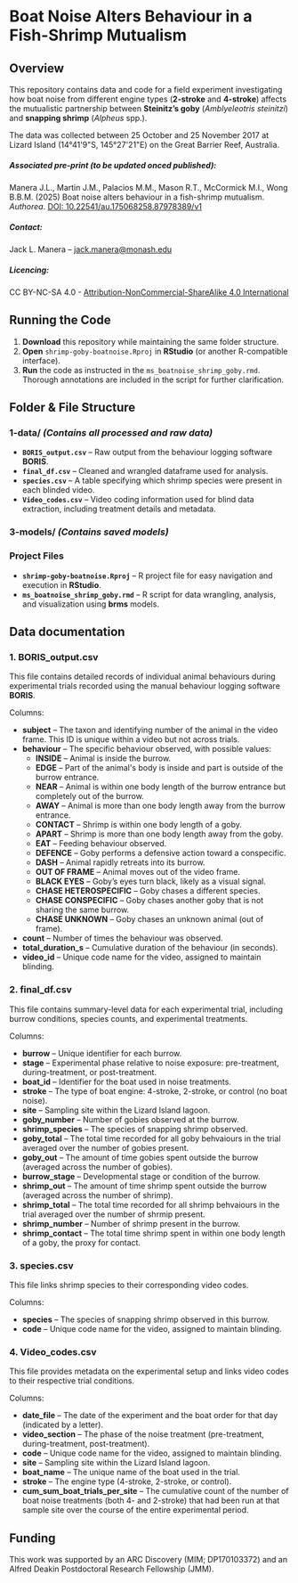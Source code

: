 # Boat Noise Alters Behaviour in a Fish-Shrimp Mutualism  

## Overview  

This repository contains data and code for a field experiment investigating how boat noise from different engine types (**2-stroke** and **4-stroke**) affects the mutualistic partnership between **Steinitz’s goby** (*Amblyeleotris steinitzi*) and **snapping shrimp** (*Alpheus* spp.).  

The data was collected between 25 October and 25 November 2017 at Lizard Island (14°41'9"S, 145°27'21"E) on the Great Barrier Reef, Australia.

##### Associated pre-print (to be updated onced published): 
Manera J.L., Martin J.M., Palacios M.M., Mason R.T., McCormick M.I., Wong B.B.M. (2025) Boat noise alters behaviour in a fish-shrimp mutualism. *Authorea*. [DOI: 10.22541/au.175068258.87978389/v1](https://doi.org/10.22541/au.175068258.87978389/v1)

##### Contact:
Jack L. Manera – [jack.manera@monash.edu](mailto:jack.manera@monash.edu)

##### Licencing:
CC BY-NC-SA 4.0 - [Attribution-NonCommercial-ShareAlike 4.0 International](https://creativecommons.org/licenses/by-nc-sa/4.0/)

## Running the Code  

1. **Download** this repository while maintaining the same folder structure.  
2. **Open** `shrimp-goby-boatnoise.Rproj` in **RStudio** (or another R-compatible interface).  
3. **Run** the code as instructed in the `ms_boatnoise_shrimp_goby.rmd`. Thorough annotations are included in the script for further clarification.  

## Folder & File Structure  

### **1-data/** _(Contains all processed and raw data)_  
- **`BORIS_output.csv`** – Raw output from the behaviour logging software **BORIS**.  
- **`final_df.csv`** – Cleaned and wrangled dataframe used for analysis.  
- **`species.csv`** – A table specifying which shrimp species were present in each blinded video.  
- **`Video_codes.csv`** – Video coding information used for blind data extraction, including treatment details and metadata.  

### **3-models/** _(Contains saved models)_  

### **Project Files**  
- **`shrimp-goby-boatnoise.Rproj`** – R project file for easy navigation and execution in **RStudio**.  
- **`ms_boatnoise_shrimp_goby.rmd`** – R script for data wrangling, analysis, and visualization using **brms** models. 

## Data documentation

### 1. BORIS_output.csv

This file contains detailed records of individual animal behaviours during experimental trials recorded using the manual behaviour logging software **BORIS**.

Columns:

- **subject** – The taxon and identifying number of the animal in the video frame. This ID is unique within a video but not across trials.
- **behaviour** – The specific behaviour observed, with possible values:
  - **INSIDE** – Animal is inside the burrow.
  - **EDGE** – Part of the animal's body is inside and part is outside of the burrow entrance.
  - **NEAR** – Animal is within one body length of the burrow entrance but completely out of the burrow.
  - **AWAY** – Animal is more than one body length away from the burrow entrance.
  - **CONTACT** – Shrimp is within one body length of a goby.
  - **APART** – Shrimp is more than one body length away from the goby.
  - **EAT** – Feeding behaviour observed.
  - **DEFENCE** – Goby performs a defensive action toward a conspecific.
  - **DASH** – Animal rapidly retreats into its burrow.
  - **OUT OF FRAME** – Animal moves out of the video frame.
  - **BLACK EYES** – Goby’s eyes turn black, likely as a visual signal.
  - **CHASE HETEROSPECIFIC** – Goby chases a different species.
  - **CHASE CONSPECIFIC** – Goby chases another goby that is not sharing the same burrow.
  - **CHASE UNKNOWN** – Goby chases an unknown animal (out of frame).
- **count** – Number of times the behaviour was observed.
- **total_duration_s** – Cumulative duration of the behaviour (in seconds).
- **video_id** – Unique code name for the video, assigned to maintain blinding.

### 2. final_df.csv

This file contains summary-level data for each experimental trial, including burrow conditions, species counts, and experimental treatments.

Columns:

- **burrow** – Unique identifier for each burrow.
- **stage** – Experimental phase relative to noise exposure: pre-treatment, during-treatment, or post-treatment.
- **boat_id** – Identifier for the boat used in noise treatments.
- **stroke** – The type of boat engine: 4-stroke, 2-stroke, or control (no boat noise).
- **site** – Sampling site within the Lizard Island lagoon.
- **goby_number** – Number of gobies observed at the burrow.
- **shrimp_species** – The species of snapping shrimp observed.
- **goby_total** – The total time recorded for all goby behvaiours in the trial averaged over the number of gobies present.
- **goby_out** – The amount of time gobies spent outside the burrow (averaged across the number of gobies).
- **burrow_stage** – Developmental stage or condition of the burrow.
- **shrimp_out** – The amount of time shrimp spent outside the burrow (averaged across the number of shrimp).
- **shrimp_total** – The total time recorded for all shrimp behvaiours in the trial averaged over the number of shrmip present.
- **shrimp_number** – Number of shrimp present in the burrow.
- **shrimp_contact** – The total time shrimp spent in within one body length of a goby, the proxy for contact.

### 3. species.csv

This file links shrimp species to their corresponding video codes.

Columns:

- **species** – The species of snapping shrimp observed in this burrow.
- **code** – Unique code name for the video, assigned to maintain blinding.

### 4. Video_codes.csv

This file provides metadata on the experimental setup and links video codes to their respective trial conditions. 

Columns:

- **date_file** – The date of the experiment and the boat order for that day (indicated by a letter).
- **video_section** – The phase of the noise treatment (pre-treatment, during-treatment, post-treatment).
- **code** – Unique code name for the video, assigned to maintain blinding.
- **site** – Sampling site within the Lizard Island lagoon.
- **boat_name** – The unique name of the boat used in the trial.
- **stroke** – The engine type (4-stroke, 2-stroke, or control).
- **cum_sum_boat_trials_per_site** – The cumulative count of the number of boat noise treatments (both 4- and 2-stroke) that had been run at that sample site over the course of the entire experimental period.

## Funding

This work was supported by an ARC Discovery (MIM; DP170103372) and an Alfred Deakin Postdoctoral Research Fellowship (JMM).






